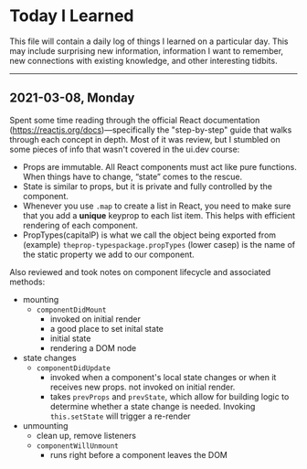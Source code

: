 # Today I Learned

This file will contain a daily log of things I learned on a particular day. This may include surprising new information, information I want to remember, new connections with existing knowledge, and other interesting tidbits.

---

## 2021-03-08, Monday

Spent some time reading through the official React documentation (https://reactjs.org/docs)—specifically the "step-by-step" guide that walks through each concept in depth. Most of it was review, but I stumbled on some pieces of info that wasn't covered in the ui.dev course:

- Props are immutable. All React components must act like pure functions. When things have to change, “state” comes to the rescue.
- State is similar to props, but it is private and fully controlled by the component.
- Whenever you use `.map` to create a list in React, you need to make sure that you add a **unique** keyprop to each list item. This helps with efficient rendering of each component.
- PropTypes(capitalP) is what we call the object being exported from (example)  `theprop-typespackage.propTypes` (lower casep) is the name of the static property we add to our component.

Also reviewed and took notes on component lifecycle and associated methods:
- mounting
    - `componentDidMount`
        - invoked on initial render
        - a good place to set inital state
        - initial state
        - rendering a DOM node
- state changes
    -   `componentDidUpdate`
        - invoked when a component's local state changes or when it receives new props. not invoked on initial render.
        - takes `prevProps` and `prevState`, which allow for building logic to determine whether a state change is needed. Invoking `this.setState` will trigger a re-render
- unmounting
    - clean up, remove listeners
    - `componentWillUnmount`
        - runs right before a component leaves the DOM